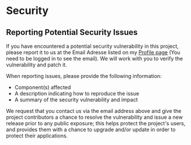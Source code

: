 # Security

## Reporting Potential Security Issues

If you have encountered a potential security vulnerability in this project,
please report it to us at the  Email Adresse listed on my [Profile page](https://github.com/FinnPL) 
(You need to be logged in to see the email). 
We will work with you to verify the vulnerability and patch it.

When reporting issues, please provide the following information:

- Component(s) affected
- A description indicating how to reproduce the issue
- A summary of the security vulnerability and impact

We request that you contact us via the email address above and give the
project contributors a chance to resolve the vulnerability and issue a new
release prior to any public exposure; this helps protect the project's
users, and provides them with a chance to upgrade and/or update in order to
protect their applications.
